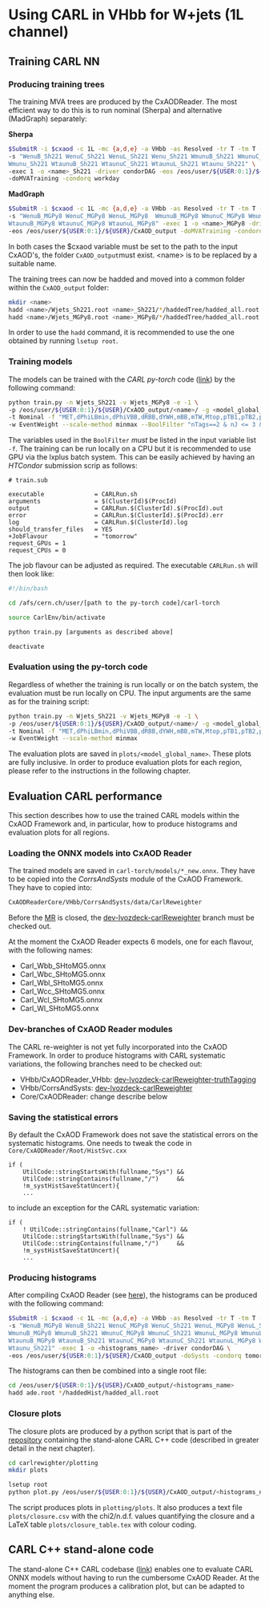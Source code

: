 # Using CARL in VHbb for W+jets (1L channel)

## Training CARL NN

### Producing training trees
The training MVA trees are produced by the CxAODReader. The most efficient way to do this is to run nominal (Sherpa) and alternative (MadGraph) separately:

**Sherpa**

```bash
$SubmitR -i $cxaod -c 1L -mc {a,d,e} -a VHbb -as Resolved -tr T -tm T -v 33-05 \
-s "WenuB_Sh221 WenuC_Sh221 WenuL_Sh221 Wenu_Sh221 WmunuB_Sh221 WmunuC_Sh221 WmunuL_Sh221 \
Wmunu_Sh221 WtaunuB_Sh221 WtaunuC_Sh221 WtaunuL_Sh221 Wtaunu_Sh221" \
-exec 1 -o <name>_Sh221 -driver condorDAG -eos /eos/user/${USER:0:1}/${USER}/CxAOD_output \
-doMVATraining -condorq workday
```

**MadGraph**

```bash
$SubmitR -i $cxaod -c 1L -mc {a,d,e} -a VHbb -as Resolved -tr T -tm T -v 33-05 \
-s "WenuB_MGPy8 WenuC_MGPy8 WenuL_MGPy8  WmunuB_MGPy8 WmunuC_MGPy8 WmunuL_MGPy8 \
WtaunuB_MGPy8 WtaunuC_MGPy8 WtaunuL_MGPy8" -exec 1 -o <name>_MGPy8 -driver condorDAG \
-eos /eos/user/${USER:0:1}/${USER}/CxAOD_output -doMVATraining -condorq workday
```

In both cases the $cxaod variable must be set to the path to the input CxAOD's, the folder `CxAOD_output`must exist. \<name> is to be replaced by a suitable name.

The training trees can now be hadded and moved into a common folder within the `CxAOD_output` folder:

```bash
mkdir <name>
hadd <name>/Wjets_Sh221.root <name>_Sh221/*/haddedTree/hadded_all.root
hadd <name>/Wjets_MGPy8.root <name>_MGPy8/*/haddedTree/hadded_all.root
```
In order to use the `hadd` command, it is recommended to use the one obtained by running `lsetup root`.

### Training models

The models can be trained with the *CARL py-torch* code ([link](https://github.com/sjiggins/carl-torch)) by the following command:

```bash
python train.py -n Wjets_Sh221 -v Wjets_MGPy8 -e -1 \
-p /eos/user/${USER:0:1}/${USER}/CxAOD_output/<name>/ -g <model_global_name> \
-t Nominal -f "MET,dPhiLBmin,dPhiVBB,dRBB,dYWH,mBB,mTW,Mtop,pTB1,pTB2,pTV,nTags,nJ,FlavourLabel" \
-w EventWeight --scale-method minmax --BoolFilter "nTags==2 & nJ <= 3 & FlavourLabel==2"
```
The variables used in the `BoolFilter` *must* be listed in the input variable list `-f`. The training can be run locally on a CPU but it is recommended to use GPU via the lxplus batch system. This can be easily achieved by having an *HTCondor* submission scrip as follows:

```
# train.sub

executable              = CARLRun.sh
arguments               = $(ClusterId)$(ProcId)
output                  = CARLRun.$(ClusterId).$(ProcId).out
error                   = CARLRun.$(ClusterId).$(ProcId).err
log                     = CARLRun.$(ClusterId).log
should_transfer_files   = YES
+JobFlavour             = "tomorrow"
request_GPUs = 1
request_CPUs = 0
```
The job flavour can be adjusted as required. The executable `CARLRun.sh` will then look like:

```bash
#!/bin/bash

cd /afs/cern.ch/user/[path to the py-torch code]/carl-torch

source CarlEnv/bin/activate

python train.py [arguments as described above]

deactivate

```

### Evaluation using the py-torch code

Regardless of whether the training is run locally or on the batch system, the evaluation must be run locally on CPU. The input arguments are the same as for the training script:

```bash
python train.py -n Wjets_Sh221 -v Wjets_MGPy8 -e -1 \
-p /eos/user/${USER:0:1}/${USER}/CxAOD_output/<name>/ -g <model_global_name> \
-t Nominal -f "MET,dPhiLBmin,dPhiVBB,dRBB,dYWH,mBB,mTW,Mtop,pTB1,pTB2,pTV,nTags,nJ,FlavourLabel" \
-w EventWeight --scale-method minmax
```
The evaluation plots are saved in `plots/<model_global_name>`. These plots are fully inclusive. In order to produce evaluation plots for each region, please refer to the instructions in the following chapter.
## Evaluation CARL performance
This section describes how to use the trained CARL models within the CxAOD Framework and, in particular, how to produce histograms and evaluation plots for all regions.

### Loading the ONNX models into CxAOD Reader
The trained models are saved in `carl-torch/models/*_new.onnx`. They have to be copied into the *CorrsAndSysts* module of the CxAOD Framework. They have to copied into:

```bash
CxAODReaderCore/VHbb/CorrsAndSysts/data/CarlReweighter
```
Before the [MR](https://gitlab.cern.ch/CxAODFramework/CorrsAndSysts/-/tree/dev-lvozdeck-carlReweighter) is closed, the [dev-lvozdeck-carlReweighter](https://gitlab.cern.ch/CxAODFramework/CorrsAndSysts/-/tree/dev-lvozdeck-carlReweighter) branch must be checked out.

At the moment the CxAOD Reader expects 6 models, one for each flavour, with the following names:

* Carl\_Wbb\_SHtoMG5.onnx
* Carl\_Wbc\_SHtoMG5.onnx
* Carl\_Wbl\_SHtoMG5.onnx
* Carl\_Wcc\_SHtoMG5.onnx
* Carl\_Wcl\_SHtoMG5.onnx
* Carl\_Wl\_SHtoMG5.onnx

### Dev-branches of CxAOD Reader modules
The CARL re-weighter is not yet fully incorporated into the CxAOD Framework. In order to produce histograms with CARL systematic variations, the following branches need to be checked out:

* VHbb/CxAODReader_VHbb: [dev-lvozdeck-carlReweighter-truthTagging](https://gitlab.cern.ch/CxAODFramework/CxAODReader_VHbb/-/tree/dev-lvozdeck-carlReweighter-truthTagging)
* VHbb/CorrsAndSysts: [dev-lvozdeck-carlReweighter](https://gitlab.cern.ch/CxAODFramework/CorrsAndSysts/-/tree/dev-lvozdeck-carlReweighter)
* Core/CxAODReader: change describe below

### Saving the statistical errors

By default the CxAOD Framework does not save the statistical errors on the systematic histograms. One needs to tweak the code in `Core/CxAODReader/Root/HistSvc.cxx`

```
if (
    UtilCode::stringStartsWith(fullname,"Sys") && 
    UtilCode::stringContains(fullname,"/")     && 
    !m_systHistSaveStatUncert){
    ...
```

to include an exception for the CARL systematic variation:

```
if (
	! UtilCode::stringContains(fullname,"Carl") &&
    UtilCode::stringStartsWith(fullname,"Sys") && 
    UtilCode::stringContains(fullname,"/")     && 
    !m_systHistSaveStatUncert){
    ...
```

### Producing histograms

After compiling CxAOD Reader (see [here](https://gitlab.cern.ch/CxAODFramework/CxAODReaderCore/-/blob/master/README.md)), the histograms can be produced with the following command:

```bash
$SubmitR -i $cxaod -c 1L -mc {a,d,e} -a VHbb -as Resolved -tr T -tm T -v 33-05 \
-s "WenuB_MGPy8 WenuB_Sh221 WenuC_MGPy8 WenuC_Sh221 WenuL_MGPy8 WenuL_Sh221 Wenu_Sh221 \
WmunuB_MGPy8 WmunuB_Sh221 WmunuC_MGPy8 WmunuC_Sh221 WmunuL_MGPy8 WmunuL_Sh221 Wmunu_Sh221 \
WtaunuB_MGPy8 WtaunuB_Sh221 WtaunuC_MGPy8 WtaunuC_Sh221 WtaunuL_MGPy8 WtaunuL_Sh221 \
Wtaunu_Sh221" -exec 1 -o <histograms_name> -driver condorDAG \
-eos /eos/user/${USER:0:1}/${USER}/CxAOD_output -doSysts -condorq tomorrow -histlvl 1
```
The histograms can then be combined into a single root file:

```bash
cd /eos/user/${USER:0:1}/${USER}/CxAOD_output/<histograms_name>
hadd ade.root */haddedHist/hadded_all.root
```

### Closure plots

The closure plots are produced by a python script that is part of the [repository](https://gitlab.cern.ch/lvozdeck/carlrewighter) containing the stand-alone CARL C++ code (described in greater detail in the next chapter).

```bash
cd carlrewighter/plotting
mkdir plots

lsetup root
python plot.py /eos/user/${USER:0:1}/${USER}/CxAOD_output/<histograms_name>/ade.root
```
The script produces plots in `plotting/plots`. It also produces a text file `plots/closure.csv` with the chi2/n.d.f. values quantifying the closure and a LaTeX table `plots/closure_table.tex` with colour coding.

## CARL C++ stand-alone code
The stand-alone C++ CARL codebase ([link](https://gitlab.cern.ch/lvozdeck/carlrewighter)) enables one to evaluate CARL ONNX models without having to run the cumbersome CxAOD Reader. At the moment the program produces a calibration plot, but can be adapted to anything else.
